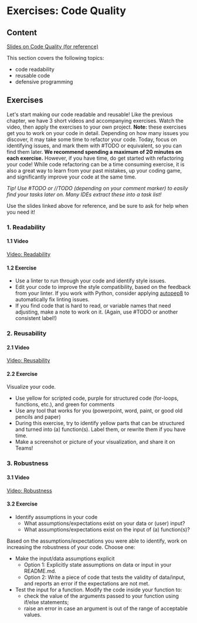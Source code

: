 # Exercises: Code Quality

## Content

[Slides on Code Quality (for reference)](slides/slides_code-quality.html) 

This section covers the following topics:
* code readability
* reusable code
* defensive programming

## Exercises

Let's start making our code readable and reusable! 
Like the previous chapter, we have 3 short videos and accompanying exercises. 
Watch the video, then apply the exercises to your own project.
**Note:** these exercises get you to work on your code in detail.
Depending on how many issues you discover, it may take some time to refactor your code.
Today, focus on identifying issues, and mark them with #TODO or equivalent, so you can find them later.
**We recommend spending a maximum of 20 minutes on each exercise.**
However, if you have time, do get started with refactoring your code!
While code refactoring can be a time consuming exercise, it is also a great way to learn from your past mistakes, up your coding game, and significantly improve your code at the same time.

_Tip! Use #TODO or //TODO (depending on your comment marker) to easily find your tasks later on. Many IDEs extract these into a task list!_

Use the slides linked above for reference, and be sure to ask for help when you need it!

### 1. Readability

#### 1.1 Video

[Video: Readability](https://vimeo.com/463264170)

#### 1.2 Exercise
- Use a linter to run through your code and identify style issues.
- Edit your code to improve the style compatibility, based on the feedback from your linter.
  If you work with Python, consider applying [autopep8](https://pypi.org/project/autopep8/) to automatically fix linting issues.
- If you find code that is hard to read, or variable names that need adjusting, make a note to work on it.
  (Again, use #TODO or another consistent label!)

### 2. Reusability

#### 2.1 Video

[Video: Reusability](https://vimeo.com/463647105)

#### 2.2 Exercise
Visualize your code.
- Use yellow for scripted code, purple for structured code (for-loops, functions, etc.), and green for comments
- Use any tool that works for you (powerpoint, word, paint, or good old pencils and paper)
- During this exercise, try to identify yellow parts that can be structured and turned into (a) function(s). Label them, or rewrite them if you have time.
- Make a screenshot or picture of your visualization, and share it on Teams!

### 3. Robustness

#### 3.1 Video

[Video: Robustness](https://vimeo.com/463636970)

#### 3.2 Exercise
- Identify assumptions in your code
  - What assumptions/expectations exist on your data or (user) input?
  - What assumptions/expectations exist on the input of (a) function(s)?

Based on the assumptions/expectations you were able to identify, work on increasing the robustness of your code.
Choose one:
- Make the input/data assumptions explicit
  - Option 1: Explicitly state assumptions on data or input in your README.md.
  - Option 2: Write a piece of code that tests the validity of data/input, and reports an error if the expectations are not met.
- Test the input for a function. Modify the code inside your function to:
  - check the value of the arguments passed to your function using if/else statements;
  - raise an error in case an argument is out of the range of acceptable values.
